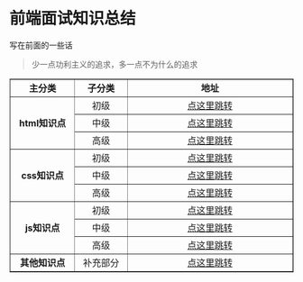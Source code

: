 # 前端面试知识总结
写在前面的一些话
> 少一点功利主义的追求，多一点不为什么的追求


<table width="948" border="1">
  <tr>
    <td width="175" align="center"><strong>主分类</strong></td>
    <td width="151" align="center"><strong>子分类</strong></td>
    <td width="600" align="center"><strong>地址</strong></td>
  </tr>
  <tr>
    <td rowspan="3" align="center" valign="middle"><strong>html知识点</strong></td>
    <td align="center" valign="middle">初级</td>
    <td align="center" valign="middle"><a target="_blank" href="https://github.com/manlili/web_interview_question/tree/master/html_knowledge/primary">点这里跳转</a></td>
  </tr>
  <tr>
    <td align="center" valign="middle">中级</td>
    <td align="center" valign="middle"><a target="_blank" href="https://github.com/manlili/web_interview_question/tree/master/html_knowledge/intermediate">点这里跳转</a></td>
  </tr>
  <tr>
    <td align="center" valign="middle">高级</td>
    <td align="center" valign="middle"><a target="_blank" href="https://github.com/manlili/web_interview_question/tree/master/html_knowledge/advanced">点这里跳转</a></td>
  </tr>
  <tr>
    <td rowspan="3" align="center" valign="middle"><strong>css知识点</strong></td>
    <td align="center" valign="middle">初级</td>
    <td align="center" valign="middle"><a target="_blank" href="https://github.com/manlili/web_interview_question/tree/master/css_knowledge/primary">点这里跳转</a></td>
  </tr>
  <tr>
    <td align="center" valign="middle">中级</td>
    <td align="center" valign="middle"><a target="_blank" href="https://github.com/manlili/web_interview_question/tree/master/css_knowledge/intermediate">点这里跳转</a></td>
  </tr>
  <tr>
    <td align="center" valign="middle">高级</td>
    <td align="center" valign="middle"><a target="_blank" href="https://github.com/manlili/web_interview_question/tree/master/css_knowledge/advanced">点这里跳转</a></td>
  </tr>
  <tr>
    <td rowspan="3" align="center" valign="middle"><strong>js知识点</strong></td>
    <td align="center" valign="middle">初级</td>
    <td align="center" valign="middle"><a target="_blank" href="https://github.com/manlili/web_interview_question/tree/master/js_knowledge/primary">点这里跳转</a></td>
  </tr>
  <tr>
    <td align="center" valign="middle">中级</td>
    <td align="center" valign="middle"><a target="_blank" href="https://github.com/manlili/web_interview_question/tree/master/js_knowledge/intermediate">点这里跳转</a></td>
  </tr>
  <tr>
    <td align="center" valign="middle">高级</td>
    <td align="center" valign="middle"><a target="_blank" href="https://github.com/manlili/web_interview_question/tree/master/js_knowledge/advanced">点这里跳转</a></td>
  </tr>
  <tr>
    <td align="center" valign="middle"><strong>其他知识点</strong></td>
    <td align="center" valign="middle">补充部分</td>
    <td align="center" valign="middle"><a target="_blank" href="https://github.com/manlili/web_interview_question/tree/master/related_questions">点这里跳转</a></td>
  </tr>
</table>